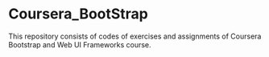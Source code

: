 # Coursera_BootStrap
This repository consists of codes of exercises and assignments of Coursera Bootstrap and Web UI Frameworks course.  
